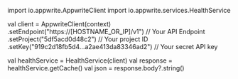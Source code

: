 import io.appwrite.AppwriteClient
import io.appwrite.services.HealthService

val client = AppwriteClient(context)
  .setEndpoint("https://[HOSTNAME_OR_IP]/v1") // Your API Endpoint
  .setProject("5df5acd0d48c2") // Your project ID
  .setKey("919c2d18fb5d4...a2ae413da83346ad2") // Your secret API key

val healthService = HealthService(client)
val response = healthService.getCache()
val json = response.body?.string()